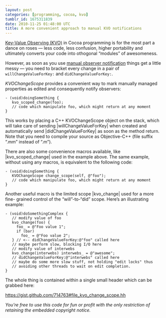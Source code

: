 ```yaml
---
layout: post
categories: [programming, cocoa, kvo]
tumblr_id: 1675311839
date: 2010-11-25 01:48:00 UTC
title: A more convenient approach to manual KVO notifications
---
```


<p><a href="http://developer.apple.com/library/mac/documentation/Cocoa/Conceptual/KeyValueObserving/KeyValueObserving.html">Key-Value Observing (KVO)</a> in Cocoa programming is for the most part a dance on roses &#8212; less code, less confusion, higher portability and ultimately converts your code into othogonal &#8220;modules&#8221; of awesomeness.</p>

<p>However, as soon as you use <a href="http://developer.apple.com/library/mac/documentation/Cocoa/Conceptual/KeyValueObserving/Concepts/AutoVsManual.html#//apple_ref/doc/uid/20001844-BAJEAIEE">manual observer notification</a> things get a little messy &#8212; you need to bracket every change in a pair of <code>willChangeValueForKey:</code> and <code>didChangeValueForKey:</code>.</p>

<p><em>KVOChangeScope</em> provides a convenient way to mark manually managed properties as edited and consequently notify observers:</p>

<pre><code>- (void)doingSomething {
   kvo_scoped_change(foo);
   // code which manipulate foo, which might return at any moment
}
</code></pre>

<p>This works by placing a C++ KVOChangeScope object on the stack, which will take
care of sending |willChangeValueForKey| when created and automatically send
|didChangeValueForKey| as soon as the method return. Note that you need to
compile your source as Objective-C++ (file suffix &#8220;.mm&#8221; instead of &#8220;.m&#8221;).</p>

<p>There are also some convenience macros available, like |kvo_scoped_change| used
in the example above. The same example, without using any macros, is equivalent
to the following code:</p>

<pre><code>- (void)doingSomething {
   KVOChangeScope change_scope(self, @"foo");
   // code which manipulate foo, which might return at any moment
}
</code></pre>

<p>Another useful macro is the limited scope |kvo_change| used for a more fine-
grained control of the &#8220;will&#8221;-to-&#8220;did&#8221; scope. Here&#8217;s an illustrating example:</p>

<pre><code>- (void)doSomethingComplex {
   // modify value of foo
   kvo_change(foo) {
     foo_ = @"Foo value 1";
     if (bar)
       foo_ = @"Foo value 2";
   } // &lt;-- didChangeValueForKey:@"foo" called here
   // maybe perform slow, blocking I/O here
   // modify value of interwebs
   kvo_change(interwebs) interwebs_ = @"awesome";
   // didChangeValueForKey:@"interwebs" called here
   // maybe do some more slow stuff, not holding "edit locks" thus
   // avoiding other threads to wait on edit completion.
}
</code></pre>

<p>The whole thing is contained within a single small header which can be grabbed here:</p>

<p><a href="https://gist.github.com/714763#file_kvo_change_scope.hh"><a href="https://gist.github.com/714763#file_kvo_change_scope.hh">https://gist.github.com/714763#file_kvo_change_scope.hh</a></a></p>

<p><em>You&#8217;re free to use this code for fun or profit with the only restriction of retaining the embedded copyright notice.</em></p>